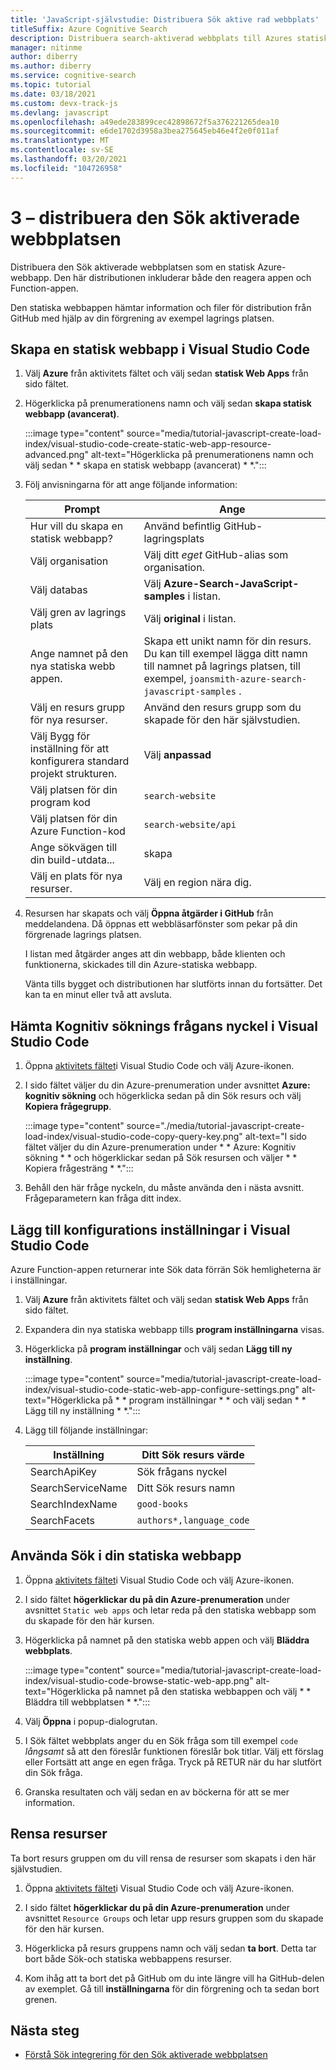 ```yaml
---
title: 'JavaScript-självstudie: Distribuera Sök aktive rad webbplats'
titleSuffix: Azure Cognitive Search
description: Distribuera search-aktiverad webbplats till Azures statiska webbapp.
manager: nitinme
author: diberry
ms.author: diberry
ms.service: cognitive-search
ms.topic: tutorial
ms.date: 03/18/2021
ms.custom: devx-track-js
ms.devlang: javascript
ms.openlocfilehash: a49ede283899cec42898672f5a376221265dea10
ms.sourcegitcommit: e6de1702d3958a3bea275645eb46e4f2e0f011af
ms.translationtype: MT
ms.contentlocale: sv-SE
ms.lasthandoff: 03/20/2021
ms.locfileid: "104726958"
---
```

# <a name="3---deploy-the-search-enabled-website"></a>3 – distribuera den Sök aktiverade webbplatsen

Distribuera den Sök aktiverade webbplatsen som en statisk Azure-webbapp. Den här distributionen inkluderar både den reagera appen och Function-appen.  

Den statiska webbappen hämtar information och filer för distribution från GitHub med hjälp av din förgrening av exempel lagrings platsen.  

## <a name="create-a-static-web-app-in-visual-studio-code"></a>Skapa en statisk webbapp i Visual Studio Code

1. Välj **Azure** från aktivitets fältet och välj sedan **statisk Web Apps** från sido fältet. 
1. Högerklicka på prenumerationens namn och välj sedan **skapa statisk webbapp (avancerat)**.    

    :::image type="content" source="media/tutorial-javascript-create-load-index/visual-studio-code-create-static-web-app-resource-advanced.png" alt-text="Högerklicka på prenumerationens namn och välj sedan * * skapa en statisk webbapp (avancerat) * *.":::

1. Följ anvisningarna för att ange följande information:

    |Prompt|Ange|
    |--|--|
    |Hur vill du skapa en statisk webbapp?|Använd befintlig GitHub-lagringsplats|
    |Välj organisation|Välj ditt _eget_ GitHub-alias som organisation.|
    |Välj databas|Välj **Azure-Search-JavaScript-samples** i listan. |
    |Välj gren av lagrings plats|Välj **original** i listan. |
    |Ange namnet på den nya statiska webb appen.|Skapa ett unikt namn för din resurs. Du kan till exempel lägga ditt namn till namnet på lagrings platsen, till exempel, `joansmith-azure-search-javascript-samples` . |
    |Välj en resurs grupp för nya resurser.|Använd den resurs grupp som du skapade för den här självstudien.|
    |Välj Bygg för inställning för att konfigurera standard projekt strukturen.|Välj **anpassad**|
    |Välj platsen för din program kod|`search-website`|
    |Välj platsen för din Azure Function-kod|`search-website/api`|
    |Ange sökvägen till din build-utdata...|skapa|
    |Välj en plats för nya resurser.|Välj en region nära dig.|

1. Resursen har skapats och välj **Öppna åtgärder i GitHub** från meddelandena. Då öppnas ett webbläsarfönster som pekar på din förgrenade lagrings platsen. 

    I listan med åtgärder anges att din webbapp, både klienten och funktionerna, skickades till din Azure-statiska webbapp. 

    Vänta tills bygget och distributionen har slutförts innan du fortsätter. Det kan ta en minut eller två att avsluta.

## <a name="get-cognitive-search-query-key-in-visual-studio-code"></a>Hämta Kognitiv söknings frågans nyckel i Visual Studio Code

1. Öppna [aktivitets fältet](https://code.visualstudio.com/docs/getstarted/userinterface)i Visual Studio Code och välj Azure-ikonen. 

1. I sido fältet väljer du din Azure-prenumeration under avsnittet **Azure: kognitiv sökning** och högerklicka sedan på din Sök resurs och välj **Kopiera frågegrupp**. 

    :::image type="content" source="./media/tutorial-javascript-create-load-index/visual-studio-code-copy-query-key.png" alt-text="I sido fältet väljer du din Azure-prenumeration under * * Azure: Kognitiv sökning * * och högerklickar sedan på Sök resursen och väljer * * Kopiera frågesträng * *.":::

1. Behåll den här fråge nyckeln, du måste använda den i nästa avsnitt. Frågeparametern kan fråga ditt index. 

## <a name="add-configuration-settings-in-visual-studio-code"></a>Lägg till konfigurations inställningar i Visual Studio Code

Azure Function-appen returnerar inte Sök data förrän Sök hemligheterna är i inställningar. 

1. Välj **Azure** från aktivitets fältet och välj sedan **statisk Web Apps** från sido fältet. 
1. Expandera din nya statiska webbapp tills **program inställningarna** visas.
1. Högerklicka på **program inställningar** och välj sedan **Lägg till ny inställning**.

    :::image type="content" source="media/tutorial-javascript-create-load-index/visual-studio-code-static-web-app-configure-settings.png" alt-text="Högerklicka på * * program inställningar * * och välj sedan * * Lägg till ny inställning * *.":::

1. Lägg till följande inställningar:

    |Inställning|Ditt Sök resurs värde|
    |--|--|
    |SearchApiKey|Sök frågans nyckel|
    |SearchServiceName|Ditt Sök resurs namn|
    |SearchIndexName|`good-books`|
    |SearchFacets|`authors*,language_code`|

## <a name="use-search-in-your-static-web-app"></a>Använda Sök i din statiska webbapp

1. Öppna [aktivitets fältet](https://code.visualstudio.com/docs/getstarted/userinterface)i Visual Studio Code och välj Azure-ikonen.
1. I sido fältet **högerklickar du på din Azure-prenumeration** under avsnittet `Static web apps` och letar reda på den statiska webbapp som du skapade för den här kursen.
1. Högerklicka på namnet på den statiska webb appen och välj **Bläddra webbplats**.
    
    :::image type="content" source="media/tutorial-javascript-create-load-index/visual-studio-code-browse-static-web-app.png" alt-text="Högerklicka på namnet på den statiska webbappen och välj * * Bläddra till webbplatsen * *.":::    

1. Välj **Öppna** i popup-dialogrutan.
1. I Sök fältet webbplats anger du en Sök fråga som till exempel `code` _långsamt_ så att den föreslår funktionen föreslår bok titlar. Välj ett förslag eller Fortsätt att ange en egen fråga. Tryck på RETUR när du har slutfört din Sök fråga. 
1. Granska resultaten och välj sedan en av böckerna för att se mer information. 

## <a name="clean-up-resources"></a>Rensa resurser

Ta bort resurs gruppen om du vill rensa de resurser som skapats i den här självstudien.

1. Öppna [aktivitets fältet](https://code.visualstudio.com/docs/getstarted/userinterface)i Visual Studio Code och välj Azure-ikonen. 

1. I sido fältet **högerklickar du på din Azure-prenumeration** under avsnittet `Resource Groups` och letar upp resurs gruppen som du skapade för den här kursen.
1. Högerklicka på resurs gruppens namn och välj sedan **ta bort**.
    Detta tar bort både Sök-och statiska webbappens resurser.
1. Kom ihåg att ta bort det på GitHub om du inte längre vill ha GitHub-delen av exemplet. Gå till **inställningarna** för din förgrening och ta sedan bort grenen. 


## <a name="next-steps"></a>Nästa steg

* [Förstå Sök integrering för den Sök aktiverade webbplatsen](tutorial-javascript-search-query-integration.md)
